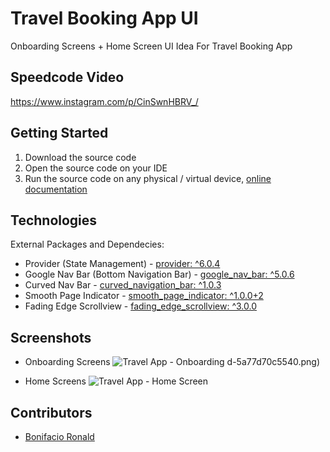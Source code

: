 # Travel Booking App UI

Onboarding Screens + Home Screen UI Idea For Travel Booking App

## Speedcode Video

https://www.instagram.com/p/CinSwnHBRV_/

## Getting Started

1. Download the source code
2. Open the source code on your IDE
3. Run the source code on any physical / virtual device, [online documentation](https://www.fluttercampus.com/tutorial/4/run-first-application/)

## Technologies

External Packages and Dependecies:
- Provider (State Management) - [provider: ^6.0.4](https://pub.dev/packages/provider)
- Google Nav Bar (Bottom Navigation Bar) - [google_nav_bar: ^5.0.6](https://pub.dev/packages/google_nav_bar)
- Curved Nav Bar - [curved_navigation_bar: ^1.0.3](https://pub.dev/packages/curved_navigation_bar)
- Smooth Page Indicator - [smooth_page_indicator: ^1.0.0+2](https://pub.dev/packages/smooth_page_indicator)
- Fading Edge Scrollview - [fading_edge_scrollview: ^3.0.0](https://pub.dev/packages/fading_edge_scrollview)

## Screenshots

- Onboarding Screens
![Travel App - Onboarding](https://user-images.githubusercontent.com/106251683/206984391-242efba9-93d9-42bc-83b7-8b08d24a9cac.png)
d-5a77d70c5540.png)

- Home Screens
![Travel App - Home Screen](https://user-images.githubusercontent.com/106251683/206984379-ba0ae470-a998-44bf-af55-9e63174c97d0.png)

## Contributors

- [Bonifacio Ronald](https://github.com/bonifacioronald)

